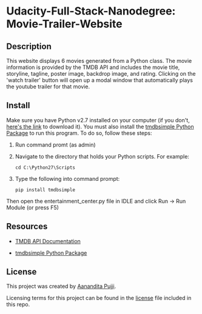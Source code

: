 # Udacity-Full-Stack-Nanodegree: Movie-Trailer-Website


## Description

This website displays 6 movies generated from a Python class. The movie information is provided by the TMDB API and includes the movie title, storyline, tagline, poster image, backdrop image, and rating. Clicking on the 'watch trailer' button will open up a modal window that automatically plays the youtube trailer for that movie.


## Install

Make sure you have Python v2.7 installed on your computer (if you don't, [here's the link](https://www.python.org/downloads/) to download it). You must also install the [tmdbsimple Python Package](https://pypi.python.org/pypi/tmdbsimple) to run this program. To do so, follow these steps:

1. Run command promt (as admin)
2. Navigate to the directory that holds your Python scripts. For example:

    ```
    cd C:\Python27\Scripts
    ```
    
3. Type the following into command prompt:

    ```
    pip install tmdbsimple
    ```
    
Then open the entertainment_center.py file in IDLE and click Run -> Run Module (or press F5)


## Resources

- [TMDB API Documentation](https://developers.themoviedb.org/3/getting-started)

- [tmdbsimple Python Package](https://pypi.python.org/pypi/tmdbsimple)


## License

This project was created by [Aanandita Pujji](http://www.github.com/aapujji).

Licensing terms for this project can be found in the [license]() file included in this repo.
